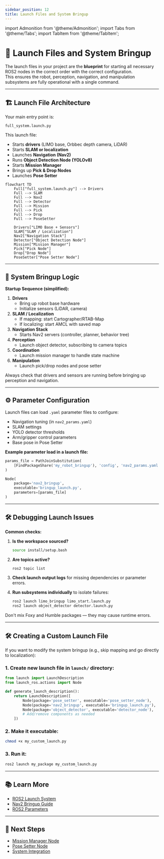 ```yaml
---
sidebar_position: 12
title: Launch Files and System Bringup
---
```


import Admonition from '@theme/Admonition';
import Tabs from '@theme/Tabs';
import TabItem from '@theme/TabItem';

# 🚀 Launch Files and System Bringup

The launch files in your project are the **blueprint** for starting all necessary ROS2 nodes in the correct order with the correct configuration.  
This ensures the robot, perception, navigation, and manipulation subsystems are fully operational with a single command.

---

## 🏗 Launch File Architecture

Your main entry point is:
```
full_system.launch.py
```

This launch file:
- Starts **drivers** (LIMO base, Orbbec depth camera, LiDAR)
- Starts **SLAM or localization**
- Launches **Navigation (Nav2)**
- Runs **Object Detection Node (YOLOv8)**
- Starts **Mission Manager**
- Brings up **Pick & Drop Nodes**
- Launches **Pose Setter**

```mermaid
flowchart TD
    Full["full_system.launch.py"] --> Drivers
    Full --> SLAM
    Full --> Nav2
    Full --> Detector
    Full --> Mission
    Full --> Pick
    Full --> Drop
    Full --> PoseSetter

    Drivers["LIMO Base + Sensors"]
    SLAM["SLAM / Localization"]
    Nav2["Navigation Stack"]
    Detector["Object Detection Node"]
    Mission["Mission Manager"]
    Pick["Pick Node"]
    Drop["Drop Node"]
    PoseSetter["Pose Setter Node"]
```

---

## 🔄 System Bringup Logic

**Startup Sequence (simplified):**
1. **Drivers**  
   - Bring up robot base hardware
   - Initialize sensors (LiDAR, camera)
2. **SLAM / Localization**  
   - If mapping: start Cartographer/RTAB-Map  
   - If localizing: start AMCL with saved map
3. **Navigation Stack**  
   - Starts Nav2 servers (controller, planner, behavior tree)
4. **Perception**  
   - Launch object detector, subscribing to camera topics
5. **Coordination**  
   - Launch mission manager to handle state machine
6. **Manipulation**  
   - Launch pick/drop nodes and pose setter

<Admonition type="tip" title="Pro Tip">
Always check that drivers and sensors are running before bringing up perception and navigation.
</Admonition>

---

## ⚙️ Parameter Configuration

Launch files can load `.yaml` parameter files to configure:
- Navigation tuning (in `nav2_params.yaml`)
- SLAM settings
- YOLO detector thresholds
- Arm/gripper control parameters
- Base pose in Pose Setter

**Example parameter load in a launch file:**
```python
params_file = PathJoinSubstitution(
    [FindPackageShare('my_robot_bringup'), 'config', 'nav2_params.yaml']
)

Node(
    package='nav2_bringup',
    executable='bringup_launch.py',
    parameters=[params_file]
)
```

---

## 🛠 Debugging Launch Issues

**Common checks:**

1. **Is the workspace sourced?**
   ```bash
   source install/setup.bash
   ```

2. **Are topics active?**
   ```bash
   ros2 topic list
   ```

3. **Check launch output logs** for missing dependencies or parameter errors.

4. **Run subsystems individually** to isolate failures:
   ```bash
   ros2 launch limo_bringup limo_start.launch.py
   ros2 launch object_detector detector.launch.py
   ```

<Admonition type="warning" title="Watch Out">
Don't mix Foxy and Humble packages — they may cause runtime errors.
</Admonition>

---

## 🛠 Creating a Custom Launch File

If you want to modify the system bringup (e.g., skip mapping and go directly to localization):

### **1. Create new launch file in `launch/` directory:**
```python
from launch import LaunchDescription
from launch_ros.actions import Node

def generate_launch_description():
    return LaunchDescription([
        Node(package='pose_setter', executable='pose_setter_node'),
        Node(package='nav2_bringup', executable='bringup_launch.py'),
        Node(package='object_detector', executable='detector_node'),
        # Add/remove components as needed
    ])
```

### **2. Make it executable:**
```bash
chmod +x my_custom_launch.py
```

### **3. Run it:**
```bash
ros2 launch my_package my_custom_launch.py
```

---

## 📚 Learn More

- [ROS2 Launch System](https://docs.ros.org/en/foxy/Tutorials/Launch-system.html)
- [Nav2 Bringup Guide](https://navigation.ros.org/getting_started/index.html)
- [ROS2 Parameters](https://docs.ros.org/en/foxy/Tutorials/Parameters/Understanding-ROS2-Parameters.html)

---

## 🎯 Next Steps

- [Mission Manager Node](./mission-manager.md)
- [Pose Setter Node](./pose-setter.md)
- [System Integration](../core-concepts/system-integration.md)
